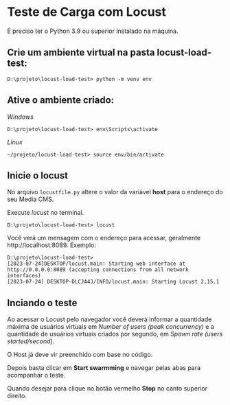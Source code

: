 # Teste de Carga com Locust

É preciso ter o Python 3.9 ou superior instalado na máquina. 

## Crie um ambiente virtual na pasta **locust-load-test**:

```D:\projeto\locust-load-test> python -m venv env```

## Ative o ambiente criado:

*Windows*

```D:\projeto\locust-load-test> env\Scripts\activate```

*Linux*

```~/projeto/locust-load-test> source env/bin/activate```

## Inicie o locust

No arquivo ``locustfile.py`` altere o valor da variável **host** para o endereço do seu Media CMS.

Execute *locust* no terminal.

``D:\projeto\locust-load-test> locust``

Você verá um mensagem com o endereço para acessar, geralmente http://localhost:8089. Exemplo:

```
D:\projeto\locust-load-test>
[2023-07-24]DESKTOP/locust.main: Starting web interface at http://0.0.0.0:8089 (accepting connections from all network interfaces)
[2023-07-24] DESKTOP-DLCJA4J/INFO/locust.main: Starting Locust 2.15.1
```

## Inciando o teste

Ao acessar o Locust pelo navegador você deverá informar a quantidade máxima de usuários virtuais em *Number of users (peak concurrency)* e a quantidade de usuários virtuais criados por segundo, em *Spawn rate (users started/second)*.

O Host já deve vir preenchido com base no código.

Depois basta clicar em **Start swarmming** e navegar pelas abas para acompanhar o teste.

Quando desejar para clique no botão vermelho **Stop** no canto superior direito.
